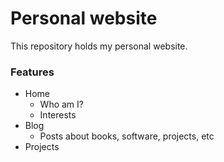 # Personal website
This repository holds my personal website.

### Features
- Home
  - Who am I?
  - Interests
- Blog 
  - Posts about books, software, projects, etc
- Projects 

